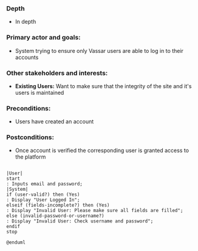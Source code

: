 ### Depth
- In depth
###  Primary actor and goals:
- System trying to ensure only Vassar users are able to log in to their accounts
### Other stakeholders and interests:
- **Existing Users:** Want to make sure that the integrity of the site and it's users is maintained
### Preconditions:
- Users have created an account
### Postconditions:
- Once account is verified the corresponding user is granted access to the platform
```plantuml

|User|
start
: Inputs email and password;
|System|
if (user-valid?) then (Yes)
: Display "User Logged In";
elseif (fields-incomplete?) then (Yes)
: Display "Invalid User: Please make sure all fields are filled";
else (invalid-password-or-username?)
: Display "Invalid User: Check username and password";
endif
stop

@enduml
```